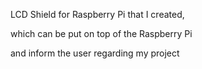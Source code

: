 LCD Shield for Raspberry Pi that I created,

which can be put on top of the Raspberry Pi

and inform the user regarding my project

